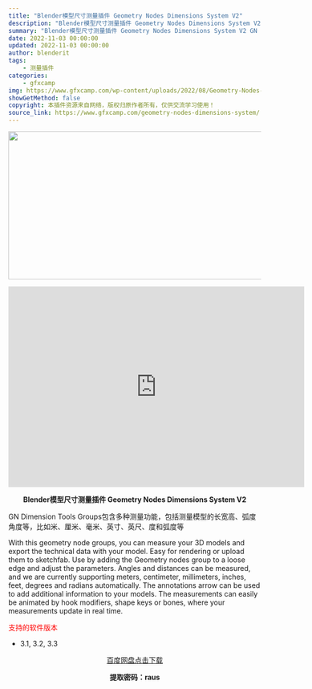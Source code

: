 ```yaml
---
title: "Blender模型尺寸测量插件 Geometry Nodes Dimensions System V2"
description: "Blender模型尺寸测量插件 Geometry Nodes Dimensions System V2 GN Dimension Tools Groups包含多种测量功能，包括测量模型的长宽高、弧度角..."
summary: "Blender模型尺寸测量插件 Geometry Nodes Dimensions System V2 GN Dimension Tools Groups包含多种测量功能，包括测量模型的长宽高、弧度角..."
date: 2022-11-03 00:00:00
updated: 2022-11-03 00:00:00
author: blenderit
tags: 
    - 测量插件
categories:
    - gfxcamp
img: https://www.gfxcamp.com/wp-content/uploads/2022/08/Geometry-Nodes-Dimensions-System.jpg
showGetMethod: false
copyright: 本插件资源来自网络，版权归原作者所有，仅供交流学习使用！
source_link: https://www.gfxcamp.com/geometry-nodes-dimensions-system/
---
```

<div><p><img decoding="async" class="aligncenter size-full wp-image-105720" src="https://www.gfxcamp.com/wp-content/uploads/2022/08/Geometry-Nodes-Dimensions-System.jpg" data-src="https://www.gfxcamp.com/wp-content/uploads/2022/08/Geometry-Nodes-Dimensions-System.jpg" alt="" width="590" height="295" data-srcset="https://www.gfxcamp.com/wp-content/uploads/2022/08/Geometry-Nodes-Dimensions-System.jpg 590w, https://www.gfxcamp.com/wp-content/uploads/2022/08/Geometry-Nodes-Dimensions-System-150x75.jpg 150w" data-sizes="(max-width: 590px) 100vw, 590px"></p><p style="text-align: center;"><strong><iframe loading="lazy" src="https://player.youku.com/embed/XNTg5MjU3NTI1Ng==" width="590" height="400" frameborder="0" allowfullscreen="allowfullscreen" data-mce-fragment="1"></iframe></strong></p><p style="text-align: center;"><strong>Blender模型尺寸测量插件 Geometry Nodes Dimensions System V2</strong></p><p>GN Dimension Tools Groups包含多种测量功能，包括测量模型的长宽高、弧度角度等，比如米、厘米、毫米、英寸、英尺、度和弧度等</p><p>With this geometry node groups, you can measure your 3D models and export the technical data with your model. Easy for rendering or upload them to sketchfab. Use by adding the Geometry nodes group to a loose edge and adjust the parameters. Angles and distances can be measured, and we are currently supporting meters, centimeter, millimeters, inches, feet, degrees and radians automatically. The annotations arrow can be used to add additional information to your models. The measurements can easily be animated by hook modifiers, shape keys or bones, where your measurements update in real time.</p><p><span style="color: #ff0000;">支持的软件版本</span></p><ul>
<li>3.1, 3.2, 3.3</li>
</ul><p style="text-align: center;"><a class="maxbutton-3 maxbutton maxbutton-baidu" target="_blank" rel="noopener" href="https://pan.baidu.com/s/1yIxpiCJDVr041AQY-PJ1bw?pwd=raus"><span class="mb-text">百度网盘点击下载</span></a></p><p style="text-align: center;"><strong>提取密码：raus</strong></p></div>